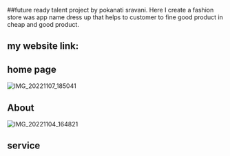 ##future ready talent project by pokanati sravani.
Here I create a fashion store was app name dress up that helps to customer to fine good product in cheap and good product.
## my website link:


## home page
![IMG_20221107_185041](https://user-images.githubusercontent.com/115263187/200339547-f6ea564d-1ccb-458d-a0f4-5b071e1a6d6e.jpg) 
## About
![IMG_20221104_164821](https://user-images.githubusercontent.com/115263187/200459023-a637607b-2078-4692-9803-cfc69be6ae9f.jpg)
## service
